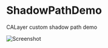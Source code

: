 ShadowPathDemo
==============

CALayer custom shadow path demo

![Screenshot](http://i.imgur.com/Z8DmNE2.png)
